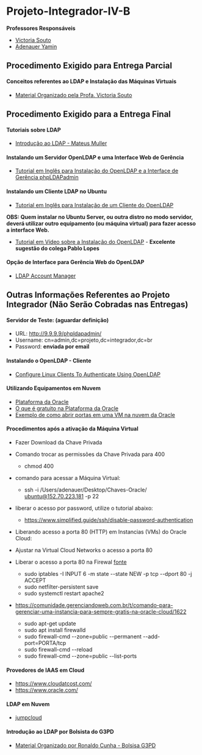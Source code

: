 # Projeto-Integrador-IV-B

**Professores Responsáveis**
* [Victoria Souto](mailto:victoria.souto@ucpel.edu.br)
* [Adenauer Yamin](mailto:adenauer.yamin@ucpel.edu.br)

## Procedimento Exigido para Entrega Parcial

#### Conceitos referentes ao LDAP e Instalação das Máquinas Virtuais

* [Material Organizado pela Profa. Victoria Souto](https://drive.google.com/drive/folders/151NHlJMR3eQ3VoWck3obb7J0mXuJMJrF)


## Procedimento Exigido para a Entrega Final

#### Tutoriais sobre LDAP
* [Introdução ao LDAP - Mateus Muller](https://youtu.be/l8BwMlPRMF8)

#### Instalando um Servidor OpenLDAP e uma Interface Web de Gerência
* [Tutorial em Inglês para Instalação do OpenLDAP e a Interface de Gerência phpLDAPadmin](https://computingforgeeks.com/install-and-configure-openldap-phpldapadmin-on-ubuntu/)

#### Instalando um Cliente LDAP no Ubuntu
* [Tutorial em Inglês para Instalação de um Cliente do OpenLDAP](https://computingforgeeks.com/how-to-configure-ubuntu-as-ldap-client/)

**OBS: Quem instalar no Ubuntu Server, ou outra distro no modo servidor, deverá utilizar outro equipamento (ou máquina virtual) para fazer acesso a interface Web.**

* [Tutorial em Vídeo sobre a Instalação do OpenLDAP](https://www.youtube.com/watch?v=JaZuLHDQkSU) - **Excelente sugestão do colega Pablo Lopes**

#### Opção de Interface para Gerência Web do OpenLDAP
* [LDAP Account Manager](https://computingforgeeks.com/install-and-configure-ldap-account-manager-on-ubuntu/)


## Outras Informações Referentes ao Projeto Integrador (Não Serão Cobradas nas Entregas)

#### Servidor de Teste: (aguardar definição)
* URL: http://9.9.9.9/phpldapadmin/
* Username: cn=admin,dc=projeto,dc=integrador,dc=br
* Password: **enviada por email**

#### Instalando o OpenLDAP - Cliente
* [Configure Linux Clients To Authenticate Using OpenLDAP](https://www.unixmen.com/configure-linux-clients-to-authenticate-using-openldap/)

#### Utilizando Equipamentos em Nuvem
* [Plataforma da Oracle](https://www.oracle.com/br/index.html)
* [O que é gratuito na Plataforma da Oracle](https://www.oracle.com/br/cloud/free/#always-free)
* [Exemplo de como abrir portas em uma VM na nuvem da Oracle](https://docs.oracle.com/en/learn/lab_compute_instance/index.html#introduction)

#### Procedimentos após a ativação da Máquina Virtual
* Fazer Download da Chave Privada
* Comando trocar as permissões da Chave Privada para 400 
  * chmod 400 <chave privada>
* comando para acessar a Máquina Virtual:
  * ssh -i /Users/adenauer/Desktop/Chaves-Oracle/<chave privada> ubuntu@152.70.223.181 -p 22
* liberar o acesso por password, utilize o tutorial abaixo:
  * https://www.simplified.guide/ssh/disable-password-authentication
* Liberando acesso a porta 80 (HTTP) em Instancias (VMs) do Oracle Cloud:
 * Ajustar na Virtual Cloud Networks o acesso a porta 80
 * Liberar o acesso a porta 80 na Firewal [fonte](https://stackoverflow.com/questions/54794217/opening-port-80-on-oracle-cloud-infrastructure-compute-node)
   * sudo iptables -I INPUT 6 -m state --state NEW -p tcp --dport 80 -j ACCEPT
   * sudo netfilter-persistent save
   * sudo systemctl restart apache2
   
 * https://comunidade.gerenciandoweb.com.br/t/comando-para-gerenciar-uma-instancia-para-sempre-gratis-na-oracle-cloud/1622   
   * sudo apt-get update
   * sudo apt install firewalld
   * sudo firewall-cmd --zone=public --permanent --add-port=PORTA/tcp
   * sudo firewall-cmd --reload
   * sudo firewall-cmd --zone=public --list-ports
 
#### Provedores de IAAS em Cloud
* https://www.cloudatcost.com/
* https://www.oracle.com/
 
#### LDAP em Nuvem
* [jumpcloud](https://jumpcloud.com/)

 #### Introdução ao LDAP por Bolsista do G3PD
 * [Material Organizado por Ronaldo Cunha - Bolsisa G3PD](http://olaria.ucpel.edu.br/rcunha/)
